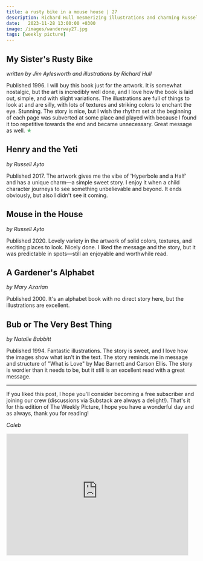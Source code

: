 ```yaml
---
title: a rusty bike in a mouse house | 27
description: Richard Hull mesmerizing illustrations and charming Russell Auto
date:   2023-11-28 13:00:00 +0300
image: /images/wanderway27.jpg
tags: [weekly picture]
---
```


## My Sister's Rusty Bike

*written by Jim Aylesworth and illustrations by Richard Hull*

Published 1996. I will buy this book just for the artwork. It is somewhat nostalgic, but the art is incredibly well done, and I love how the book is laid out, simple, and with slight variations. The illustrations are full of things to look at and are silly, with lots of textures and striking colors to enchant the eye. Stunning. The story is nice, but I wish the rhythm set at the beginning of each page was subverted at some place and played with because I found it too repetitive towards the end and became unnecessary. Great message as well. <h style="color:#5ABB71;">★</h>

## Henry and the Yeti

*by Russell Ayto*

Published 2017. The artwork gives me the vibe of 'Hyperbole and a Half' and has a unique charm—a simple sweet story. I enjoy it when a child character journeys to see something unbelievable and beyond. It ends obviously, but also I didn't see it coming.

## Mouse in the House

*by Russell Ayto*

Published 2020. Lovely variety in the artwork of solid colors, textures, and exciting places to look. Nicely done. I liked the message and the story, but it was predictable in spots—still an enjoyable and worthwhile read.

## A Gardener's Alphabet

*by Mary Azarian*

Published 2000. It's an alphabet book with no direct story here, but the illustrations are excellent.

## Bub or The Very Best Thing

*by Natalie Babbitt*

Published 1994. Fantastic illustrations. The story is sweet, and I love how the images show what isn't in the text. The story reminds me in message and structure of "What is Love" by Mac Barnett and Carson Ellis. The story is wordier than it needs to be, but it still is an excellent read with a great message.

***

If you liked this post, I hope you'll consider becoming a free subscriber and joining our crew (discussions via Substack are always a delight!). That's it for this edition of The Weekly Picture, I hope you have a wonderful day and as always, thank you for reading!

*Caleb*
    
<iframe src="https://thewanderway.substack.com/embed" width="480" height="320" style="border:1px solid #EEE; background:white;" frameborder="0" scrolling="no"></iframe>
